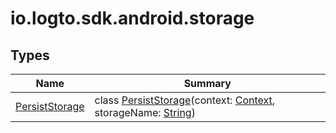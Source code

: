 # io.logto.sdk.android.storage


## Types

| Name | Summary |
|---|---|
| [PersistStorage](-persist-storage/index.md) | class [PersistStorage](-persist-storage/index.md)(context: [Context](https://developer.android.com/reference/kotlin/android/content/Context.html), storageName: [String](https://kotlinlang.org/api/latest/jvm/stdlib/kotlin/-string/index.html)) |
